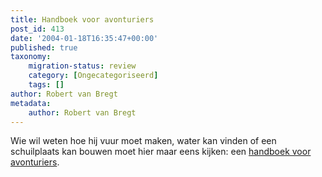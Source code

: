```yaml
---
title: Handboek voor avonturiers
post_id: 413
date: '2004-01-18T16:35:47+00:00'
published: true
taxonomy:
    migration-status: review
    category: [Ongecategoriseerd]
    tags: []
author: Robert van Bregt
metadata:
    author: Robert van Bregt
---
```

Wie wil weten hoe hij vuur moet maken, water kan vinden of een schuilplaats kan bouwen moet hier maar eens kijken: een [handboek voor avonturiers](http://www.nationalgeographic.com/pathtoadventure/handbook/).